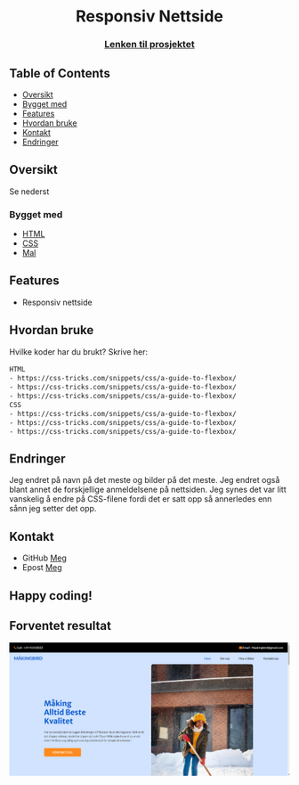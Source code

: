<h1 align="center">Responsiv Nettside</h1> 
<div align="center"> 
    <h3> 
        <a href="sjalabaisen.github.io/MediaQuary/"> Lenken til prosjektet 
        </a> 
    </h3> 
</div> 
<!-- TABLE OF CONTENTS -->

## Table of Contents

- [Oversikt](#oversikt)
- [Bygget med](#bygget-med)
- [Features](#features)
- [Hvordan bruke](#hvordan-bruke)
- [Kontakt](#Kontakt)
- [Endringer](#Endringer)

<!-- OVERVIEW -->
## Oversikt
Se nederst

### Bygget med
- [HTML](https://www.w3schools.com/html/)
- [CSS](https://www.w3schools.com/css/default.asp)
- [Mal](https://www.free-css.com/free-css-templates/page296/inance)

## Features
- Responsiv nettside


## Hvordan bruke
Hvilke koder har du brukt? Skrive her:

```
HTML 
- https://css-tricks.com/snippets/css/a-guide-to-flexbox/
- https://css-tricks.com/snippets/css/a-guide-to-flexbox/
- https://css-tricks.com/snippets/css/a-guide-to-flexbox/
CSS 
- https://css-tricks.com/snippets/css/a-guide-to-flexbox/
- https://css-tricks.com/snippets/css/a-guide-to-flexbox/
- https://css-tricks.com/snippets/css/a-guide-to-flexbox/

```
## Endringer

Jeg endret på navn på det meste og bilder på det meste. Jeg endret også blant annet de forskjellige anmeldelsene på nettsiden. Jeg synes det var litt vanskelig å endre på CSS-filene fordi det er satt opp så annerledes enn sånn jeg setter det opp.
## Kontakt
- GitHub [Meg](https://github.com/RettLaks)
- Epost [Meg](mailto:simenhei@afk.no)


## Happy coding!

## Forventet resultat

![Image_1](./images/Nettside.png)